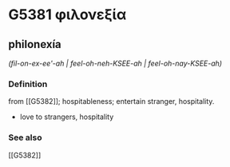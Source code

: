 # G5381 φιλονεξία

## philonexía

_(fil-on-ex-ee'-ah | feel-oh-neh-KSEE-ah | feel-oh-nay-KSEE-ah)_

### Definition

from [[G5382]]; hospitableness; entertain stranger, hospitality.

- love to strangers, hospitality

### See also

[[G5382]]

